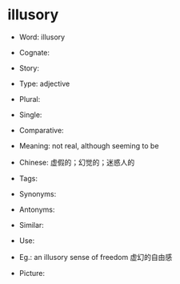 # illusory

- Word: illusory
- Cognate: 
- Story: 

- Type: adjective
- Plural: 
- Single: 
- Comparative: 
- Meaning: not real, although seeming to be
- Chinese: 虚假的；幻觉的；迷惑人的
- Tags: 
- Synonyms: 
- Antonyms: 
- Similar: 
- Use: 
- Eg.: an illusory sense of freedom 虚幻的自由感
- Picture: 

